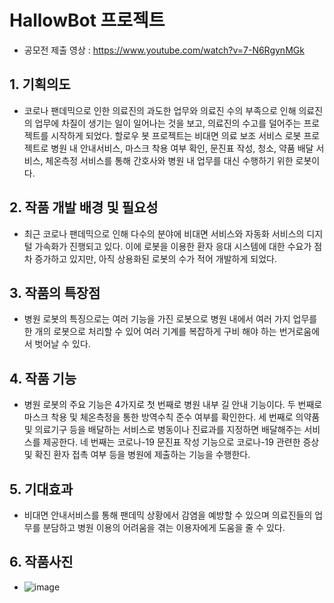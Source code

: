 # HallowBot 프로젝트
- 공모전 제출 영상 : https://www.youtube.com/watch?v=7-N6RgynMGk

## 1. 기획의도 
-  코로나 팬데믹으로 인한 의료진의 과도한 업무와 의료진 수의 부족으로 인해 의료진의 업무에 차질이 생기는 일이 일어나는 것을 보고, 의료진의 수고를 덜어주는 프로젝트를 시작하게 되었다. 할로우 봇 프로젝트는 비대면 의료 보조 서비스 로봇 프로젝트로 병원 내 안내서비스, 마스크 착용 여부 확인, 문진표 작성, 청소, 약품 배달 서비스, 체온측정 서비스를 통해 간호사와 병원 내 업무를 대신 수행하기 위한 로봇이다.

## 2. 작품 개발 배경 및 필요성
-  최근 코로나 팬데믹으로 인해 다수의 분야에 비대면 서비스와 자동화 서비스의 디지털 가속화가 진행되고 있다. 이에 로봇을 이용한 환자 응대 시스템에 대한 수요가 점차 증가하고 있지만, 아직 상용화된 로봇의 수가 적어 개발하게 되었다.

## 3. 작품의 특장점
-  병원 로봇의 특징으로는 여러 기능을 가진 로봇으로 병원 내에서 여러 가지 업무를 한 개의 로봇으로 처리할 수 있어 여러 기계를 복잡하게 구비 해야 하는 번거로움에서 벗어날 수 있다.

## 4. 작품 기능
-  병원 로봇의 주요 기능은 4가지로 첫 번째로 병원 내부 길 안내 기능이다. 두 번째로 마스크 착용 및 체온측정을 통한 방역수칙 준수 여부를 확인한다. 세 번째로 의약품 및 의료기구 등을 배달하는 서비스로 병동이나 진료과를 지정하면 배달해주는 서비스를 제공한다. 네 번째는 코로나-19 문진표 작성 기능으로 코로나-19 관련한 증상 및 확진 환자 접촉 여부 등을 병원에 제출하는 기능을 수행한다.

## 5. 기대효과
-  비대면 안내서비스를 통해 팬데믹 상황에서 감염을 예방할 수 있으며 의료진들의 업무를 분담하고 병원 이용의 어려움을 겪는 이용자에게 도움을 줄 수 있다.

## 6. 작품사진
- ![image](https://github.com/dkdlel395/HallowBot/assets/74848389/c90e67ac-9f38-46fe-b97a-f667d60837a2)
